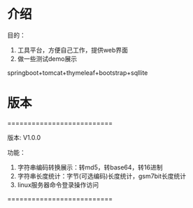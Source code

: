

# 介绍

目的：
1. 工具平台，方便自己工作，提供web界面
2. 做一些测试demo展示

springboot+tomcat+thymeleaf+bootstrap+sqllite

# 版本

==========================

版本: V1.0.0

功能：
1. 字符串编码转换展示：转md5，转base64，转16进制
2. 字符串长度统计：字节(可选编码)长度统计，gsm7bit长度统计
3. linux服务器命令登录操作访问

==========================